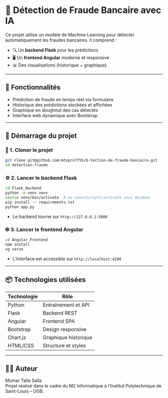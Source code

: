 
# 📌 Détection de Fraude Bancaire avec IA

Ce projet utilise un modèle de Machine Learning pour détecter automatiquement les fraudes bancaires. Il comprend :

- 🔍 Un **backend Flask** pour les prédictions
- 🖥️ Un **frontend Angular** moderne et responsive
- 📊 Des visualisations (historique + graphique)

---

## 🧠 Fonctionnalités

- Prédiction de fraude en temps réel via formulaire
- Historique des prédictions stockées et affichées
- Graphique en doughnut des cas détectés
- Interface web dynamique avec Bootstrap

---

## 🚀 Démarrage du projet

### 📂 1. Cloner le projet

```bash
git clone git@github.com:mtspro7755/D-tection-de-fraude-bancaire.git
cd detection-fraude
```

### ⚙️ 2. Lancer le backend Flask

```bash
cd Flask_Backend
python -m venv venv
source venv/bin/activate  # ou venv\Scripts\activate sous Windows
pip install -r requirements.txt
python app.py
```

- Le backend tourne sur `http://127.0.0.1:5000`

### 🌐 3. Lancer le frontend Angular

```bash
cd Angular_Frontend
npm install
ng serve
```

- L’interface est accessible sur `http://localhost:4200`

---

## 📦 Technologies utilisées

| Technologie | Rôle |
|-------------|------|
| Python      | Entraînement et API |
| Flask       | Backend REST |
| Angular     | Frontend SPA |
| Bootstrap   | Design responsive |
| Chart.js    | Graphique historique |
| HTML/CSS    | Structure et styles |

---

## 👨‍💻 Auteur

Momar Talla Salla  
Projet réalisé dans le cadre du M2 Informatique à l'Institut Polytechnique de Saint-Louis – UGB.
